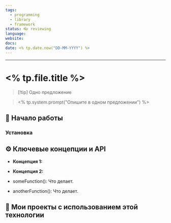 ```yaml
---
tags:
  - programming
  - library
  - framework
status: 👓 reviewing
language: 
website: 
docs: 
date: <% tp.date.now("DD-MM-YYYY") %>
---
```

---
# <% tp.file.title %>

> [!tip] Одно предложение

> <% tp.system.prompt("Опишите в одном предложении") %>



## 🚀 Начало работы 


### Установка


## ⚙️ Ключевые концепции и API

- **Концепция 1:**
    
- **Концепция 2:**
    
- someFunction(): Что делает.
    
- anotherFunction(): Что делает.

## 🔗 Мои проекты с использованием этой технологии
